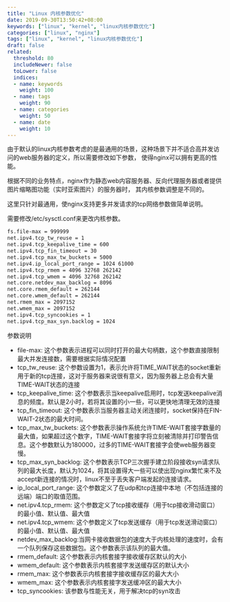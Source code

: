 ```yaml
---
title: "Linux 内核参数优化"
date: 2019-09-30T13:50:42+08:00
keywords: ["linux", "kernel", "linux内核参数优化"]
categories: ["linux", "nginx"]
tags: ["linux", "kernel", "linux内核参数优化"]
draft: false
related:
  threshold: 80
  includeNewer: false
  toLower: false
  indices:
  - name: keywords
    weight: 100
  - name: tags
    weight: 90
  - name: categories
    weight: 50
  - name: date
    weight: 10
---
```


由于默认的linux内核参数考虑的是最通用的场景，这种场景下并不适合高并发访问的web服务器的定义，所以需要修改如下参数，
使得nginx可以拥有更高的性能。

根据不同的业务特点，nginx作为静态web内容服务器、反向代理服务器或者提供图片缩略图功能（实时亚索图片）的服务器时，
其内核参数调整是不同的。

这里只针对最通用，使nginx支持更多并发请求的tcp网络参数做简单说明。

需要修改/etc/sysctl.conf来更改内核参数。
```bash
fs.file-max = 999999
net.ipv4.tcp_tw_reuse = 1
net.ipv4.tcp_keepalive_time = 600
net.ipv4.tcp_fin_timeout = 30
net.ipv4.tcp_max_tw_buckets = 5000
net.ipv4.ip_local_port_range = 1024 61000
net.ipv4.tcp_rmem = 4096 32768 262142
net.ipv4.tcp_wmem = 4096 32768 262142
net.core.netdev_max_backlog = 8096
net.core.rmem_default = 262144
net.core.wmem_default = 262144
net.rmem_max = 2097152
net.wmem_max = 2097152
net.ipv4.tcp_syncookies = 1
net.ipv4.tcp_max_syn.backlog = 1024

```
参数说明

- file-max: 这个参数表示进程可以同时打开的最大句柄数，这个参数直接限制最大并发连接数，需要根据实际情况配置
- tcp_tw_reuse: 这个参数设置为1，表示允许将TIME_WAIT状态的socket重新用于新的tcp连接，这对于服务器来说很有意义，因为服务器上总会有大量TIME-WAIT状态的连接
- tcp_keepalive_time: 这个参数表示当keepalive启用时，tcp发送keepalive消息的频度。默认是2小时，若将其设置的小一些，可以更快地清理无效的连接
- tcp_fin_timeout: 这个参数表示当服务器主动关闭连接时，socket保持在FIN-WAIT-2状态的最大时间。
- tcp_max_tw_buckets: 这个参数表示操作系统允许TIME-WAIT套接字数量的最大值，如果超过这个数字，TIME-WAIT套接字将立刻被清除并打印警告信息。这个参数默认为180000，过多的TIME-WAIT套接字会使web服务器变慢。
- tcp_max_syn_backlog: 这个参数表示TCP三次握手建立阶段接收syn请求队列的最大长度，默认为1024，将其设置得大一些可以使出现nginx繁忙来不及accept新连接的情况时，linux不至于丢失客户端发起的连接请求。
- ip_local_port_range: 这个参数定义了在udp和tcp连接中本地（不包括连接的远端）端口的取值范围。
- net.ipv4.tcp_rmem: 这个参数定义了tcp接收缓存（用于tcp接收滑动窗口）的最小值、默认值、最大值
- net.ipv4.tcp_wmem: 这个参数定义了tcp发送缓存（用于tcp发送滑动窗口）的最小值、默认值、最大值
- netdev_max_backlog:当网卡接收数据包的速度大于内核处理的速度时，会有一个队列保存这些数据包。这个参数表示该队列的最大值。
- rmem_default: 这个参数表示内核套接字接收缓存区默认的大小
- wmem_default: 这个参数表示内核套接字发送缓存区的默认大小
- rmem_max: 这个参数表示内核套接字接收缓存区的最大大小
- wmem_max: 这个参数表示内核套接字发送缓冲区的最大大小
- tcp_syncookies: 该参数与性能无关，用于解决tcp的syn攻击




